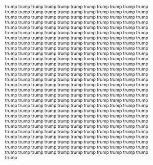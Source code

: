 trump trump trump trump trump trump trump trump trump trump trump trump trump trump trump trump trump trump trump trump trump trump trump trump trump trump trump trump trump trump trump trump trump trump trump trump trump trump trump trump trump trump trump trump trump trump trump trump trump trump trump trump trump trump trump trump trump trump trump trump trump trump trump trump trump trump trump trump trump trump trump trump trump trump trump trump trump trump trump trump trump trump trump trump trump trump trump trump trump trump trump trump trump trump trump trump trump trump trump trump trump trump trump trump trump trump trump trump trump trump trump trump trump trump trump trump trump trump trump trump trump trump trump trump trump trump trump trump trump trump trump trump trump trump trump trump trump trump trump trump trump trump trump trump trump trump trump trump trump trump trump trump trump trump trump trump trump trump trump trump trump trump trump trump trump trump trump trump trump trump trump trump trump trump trump trump trump trump trump trump trump trump trump trump trump trump trump trump trump trump trump trump trump trump trump trump trump trump trump trump trump trump trump trump trump trump tramp trump trump trump trump trump trump trump trump trump trump trump trump trump trump trump trump trump trump trump trump trump trump trump trump trump trump trump trump trump trump trump trump trump trump trump trump trump trump trump trump trump trump trump trump trump trump trump trump trump trump trump trump trump trump trump trump trump trump trump trump trump trump trump trump trump trump trump trump trump trump trump trump trump trump trump trump trump trump trump trump trump trump trump trump trump trump trump trump trump trump trump trump trump trump trump trump trump trump trump trump trump trump trump trump trump trump trump trump trump trump trump trump trump 
